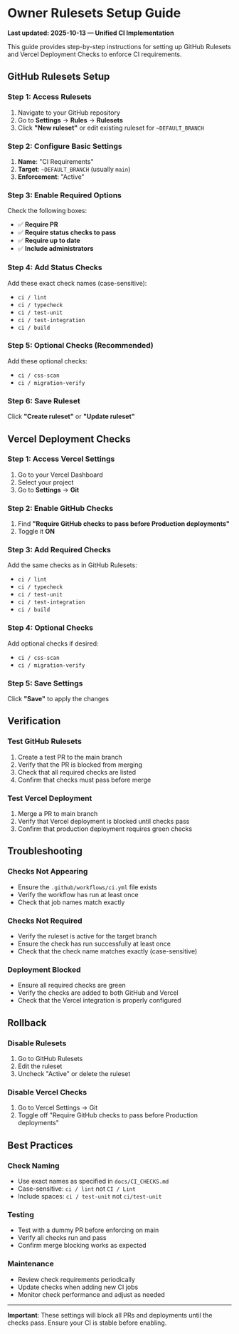 # Owner Rulesets Setup Guide

**Last updated: 2025-10-13 — Unified CI Implementation**

This guide provides step-by-step instructions for setting up GitHub Rulesets and Vercel Deployment Checks to enforce CI requirements.

## GitHub Rulesets Setup

### Step 1: Access Rulesets
1. Navigate to your GitHub repository
2. Go to **Settings** → **Rules** → **Rulesets**
3. Click **"New ruleset"** or edit existing ruleset for `~DEFAULT_BRANCH`

### Step 2: Configure Basic Settings
1. **Name**: "CI Requirements"
2. **Target**: `~DEFAULT_BRANCH` (usually `main`)
3. **Enforcement**: "Active"

### Step 3: Enable Required Options
Check the following boxes:
- ✅ **Require PR**
- ✅ **Require status checks to pass**
- ✅ **Require up to date**
- ✅ **Include administrators**

### Step 4: Add Status Checks
Add these exact check names (case-sensitive):
- `ci / lint`
- `ci / typecheck`
- `ci / test-unit`
- `ci / test-integration`
- `ci / build`

### Step 5: Optional Checks (Recommended)
Add these optional checks:
- `ci / css-scan`
- `ci / migration-verify`

### Step 6: Save Ruleset
Click **"Create ruleset"** or **"Update ruleset"**

## Vercel Deployment Checks

### Step 1: Access Vercel Settings
1. Go to your Vercel Dashboard
2. Select your project
3. Go to **Settings** → **Git**

### Step 2: Enable GitHub Checks
1. Find **"Require GitHub checks to pass before Production deployments"**
2. Toggle it **ON**

### Step 3: Add Required Checks
Add the same checks as in GitHub Rulesets:
- `ci / lint`
- `ci / typecheck`
- `ci / test-unit`
- `ci / test-integration`
- `ci / build`

### Step 4: Optional Checks
Add optional checks if desired:
- `ci / css-scan`
- `ci / migration-verify`

### Step 5: Save Settings
Click **"Save"** to apply the changes

## Verification

### Test GitHub Rulesets
1. Create a test PR to the main branch
2. Verify that the PR is blocked from merging
3. Check that all required checks are listed
4. Confirm that checks must pass before merge

### Test Vercel Deployment
1. Merge a PR to main branch
2. Verify that Vercel deployment is blocked until checks pass
3. Confirm that production deployment requires green checks

## Troubleshooting

### Checks Not Appearing
- Ensure the `.github/workflows/ci.yml` file exists
- Verify the workflow has run at least once
- Check that job names match exactly

### Checks Not Required
- Verify the ruleset is active for the target branch
- Ensure the check has run successfully at least once
- Check that the check name matches exactly (case-sensitive)

### Deployment Blocked
- Ensure all required checks are green
- Verify the checks are added to both GitHub and Vercel
- Check that the Vercel integration is properly configured

## Rollback

### Disable Rulesets
1. Go to GitHub Rulesets
2. Edit the ruleset
3. Uncheck "Active" or delete the ruleset

### Disable Vercel Checks
1. Go to Vercel Settings → Git
2. Toggle off "Require GitHub checks to pass before Production deployments"

## Best Practices

### Check Naming
- Use exact names as specified in `docs/CI_CHECKS.md`
- Case-sensitive: `ci / lint` not `CI / Lint`
- Include spaces: `ci / test-unit` not `ci/test-unit`

### Testing
- Test with a dummy PR before enforcing on main
- Verify all checks run and pass
- Confirm merge blocking works as expected

### Maintenance
- Review check requirements periodically
- Update checks when adding new CI jobs
- Monitor check performance and adjust as needed

---

**Important**: These settings will block all PRs and deployments until the checks pass. Ensure your CI is stable before enabling.
